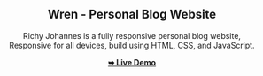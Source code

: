 <div align="center">

  <h2 align="center">Wren - Personal Blog Website</h2>

  Richy Johannes is a fully responsive personal blog website, <br />Responsive for all devices, build using HTML, CSS, and JavaScript.

  <a href="https://codewithsadee.github.io/wren/"><strong>➥ Live Demo</strong></a>

</div>
